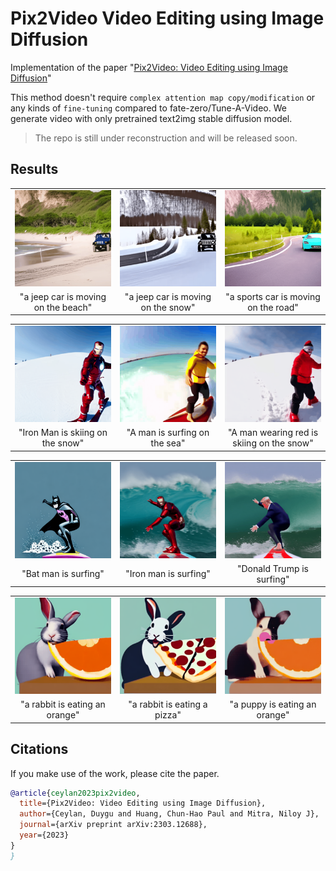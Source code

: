 # Pix2Video Video Editing using Image Diffusion
Implementation of the paper "[Pix2Video: Video Editing using Image Diffusion](https://duyguceylan.github.io/pix2video.github.io/)" 

This method doesn't require `complex attention map copy/modification` or any kinds of `fine-tuning` compared to fate-zero/Tune-A-Video. We generate video with only pretrained text2img stable diffusion model. 

> The repo is still under reconstruction and will be released soon.

## Results
<table class="center">
<tr>
  <td><img src="./assets/a jeep car is moving on the beach.gif"></td>      
  <td><img src="./assets/a jeep car is moving on the snow.gif"></td>
  <td><img src="./assets/a sports car is moving on the road.gif"></td>
</tr>
<tr>
  <td width=33% style="text-align:center;">"a jeep car is moving on the beach"</td>
  <td width=33% style="text-align:center;">"a jeep car is moving on the snow"</td>
  <td width=33% style="text-align:center;">"a sports car is moving on the road"</td>
</tr>
</table>

<table class="center">
<tr>
  <td><img src="./assets/Iron Man is skiing on the snow.gif"></td>      
  <td><img src="./assets/A man is surfing on the sea.gif"></td>
  <td><img src="./assets/A man wearing red is skiing on the snow.gif"></td>
</tr>
<tr>
  <td width=33% style="text-align:center;">"Iron Man is skiing on the snow"</td>
  <td width=33% style="text-align:center;">"A man is surfing on the sea"</td>
  <td width=33% style="text-align:center;">"A man wearing red is skiing on the snow"</td>
</tr>
</table>

<table class="center">
<tr>
  <td><img src="./assets/Bat man is surfing.gif"></td>      
  <td><img src="./assets/Iron Man is surfing.gif"></td>
  <td><img src="./assets/Donald Trump is surfing.gif"></td>
</tr>
<tr>
  <td width=33% style="text-align:center;">"Bat man is surfing"</td>
  <td width=33% style="text-align:center;">"Iron man is surfing"</td>
  <td width=33% style="text-align:center;">"Donald Trump is surfing"</td>
</tr>
</table>

<table class="center">
<tr>
  <td><img src="./assets/a rabbit is eating an orange.gif"></td>      
  <td><img src="./assets/a rabbit is eating a pizza.gif"></td>
  <td><img src="./assets/a puppy is eating an orange.gif"></td>
</tr>
<tr>
  <td width=33% style="text-align:center;">"a rabbit is eating an orange"</td>
  <td width=33% style="text-align:center;">"a rabbit is eating a pizza"</td>
  <td width=33% style="text-align:center;">"a puppy is eating an orange"</td>
</tr>
</table>

## Citations

If you make use of the work, please cite the paper.
```bibtex
@article{ceylan2023pix2video,
  title={Pix2Video: Video Editing using Image Diffusion},
  author={Ceylan, Duygu and Huang, Chun-Hao Paul and Mitra, Niloy J},
  journal={arXiv preprint arXiv:2303.12688},
  year={2023}
}
}
